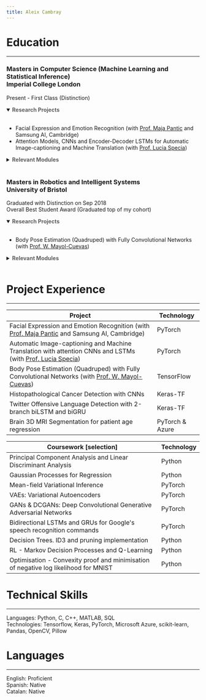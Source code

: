 ```yaml
---
title: Aleix Cambray
---
```


# Education
---
### Masters in Computer Science (Machine Learning and Statistical Inference) <br>Imperial College London
Present - First Class (Distinction)

<details open>
<summary><b><span style="color:#5e5e5e">Research Projects</span></b></summary>
<br>
<ul>
<li> Facial Expression and Emotion Recognition (with <a href="https://scholar.google.com/citations?user=ygpxbK8AAAAJ&hl=en">Prof. Maja Pantic</a> and Samsung AI, Cambridge)  </li>
<li> Attention Models, CNNs and Encoder-Decoder LSTMs for Automatic Image-captioning and Machine Translation (with <a href="https://scholar.google.co.uk/citations?user=wVl_z8kAAAAJ&hl=en">Prof. Lucia Specia</a>)</li>
</ul>

</details>

<details>
<summary><b><span style="color:#5e5e5e">Relevant Modules</span></b></summary>

<ul>
 <li>Mathematics for Machine Learning  </li>
 <li>Probabilistic and Bayesian Inference</li>
 <li>Deep Learning (CNNs, Generative Models, RNNs and Graph Networks)</li>
 <li>Computer Vision</li>
 <li>Machine Learning for Imaging</li>
 <li>Natural Language Processing</li>
 <li>Computational Optimisation</li>
 <li>Reinforcement Learning</li>
</ul>

</details><br>



### Masters in Robotics and Intelligent Systems <br> University of Bristol
Graduated with Distinction on Sep 2018  
Overall Best Student Award (Graduated top of my cohort)

<details open>
<summary><b><span style="color:#5e5e5e">Research Projects</span></b></summary>
<br>
<ul>
 <li>Body Pose Estimation (Quadruped) with Fully Convolutional Networks (with <a href="https://scholar.google.co.uk/citations?user=wzdFhjUAAAAJ&hl=enn">Prof. W. Mayol-Cuevas</a>)</li>
</ul>

</details>

<details>
<summary><b><span style="color:#5e5e5e">Relevant Modules</span></b></summary>

<ul>
 <li>Statistical Pattern Recognition  </li>
 <li>Intro to Artificial Intelligence</li>
 <li>Bio-Inspired Artificial Intelligence</li>
 <li>Image Processing and Computer Vision</li>
 <li>Intelligent Adaptive Systems</li>
 <li>Robotics Systems</li>
 <li>Uncertainty Modelling for Intelligent Systems</li>
</ul>

</details><br>


# Project Experience
---

| Project       | Technology |
| ------------- | ------------- |
| Facial Expression and Emotion Recognition (with [Prof. Maja Pantic](https://scholar.google.com/citations?user=ygpxbK8AAAAJ&hl=en) and Samsung AI, Cambridge)  | PyTorch  |
| Automatic Image-captioning and Machine Translation with attention CNNs and LSTMs (with [Prof. Lucia Specia](https://scholar.google.co.uk/citations?user=wVl_z8kAAAAJ&hl=en))  | PyTorch  |
| Body Pose Estimation (Quadruped) with Fully Convolutional Networks (with [Prof. W. Mayol-Cuevas](https://scholar.google.co.uk/citations?user=wzdFhjUAAAAJ&hl=en)) | TensorFlow |
| Histopathological Cancer Detection with CNNs | Keras-TF |
| Twitter Offensive Language Detection with 2-branch biLSTM and biGRU | Keras-TF |
| Brain 3D MRI Segmentation for patient age regression | PyTorch & Azure |

| Coursework [selection]    | Technology |
| ------------- | ------------- |
| Principal Component Analysis and Linear Discriminant Analysis | Python |
| Gaussian Processes for Regression | Python |
| Mean-field Variational Inference | PyTorch |
| VAEs: Variational Autoencoders | PyTorch |
| GANs & DCGANs: Deep Convolutional Generative Adversarial Networks | PyTorch |
| Bidirectional LSTMs and GRUs for Google's speech recognition commands | PyTorch |
| Decision Trees. ID3 and pruning implementation | Python |
| RL - Markov Decision Processes and Q-Learning | Python |
| Optimisation - Convexity proof and minimisation of negative log likelihood for MNIST | Python |


<!--
* Facial Expression and Emotion Recognition (with [Prof. Maja Pantic](https://scholar.google.com/citations?user=ygpxbK8AAAAJ&hl=en) and Samsung AI, Cambridge) 
* Automatic Image-captioning and Machine Translation with attention CNNs and LSTMs (with [Prof. Lucia Specia](https://scholar.google.co.uk/citations?user=wVl_z8kAAAAJ&hl=en))
* Body Pose Estimation (Quadruped) with Fully Convolutional Networks
* Histopathological Cancer Detection with CNNs
* Twitter Offensive Language Detection with 2-branch biLSTM and biGRU
-->

# Technical Skills
---
Languages: Python, C, C++, MATLAB, SQL  
Technologies: Tensorflow, Keras, PyTorch, Microsoft Azure, scikit-learn, Pandas, OpenCV, Pillow
 
# Languages
---
English: Proficient  
Spanish: Native  
Catalan: Native  
